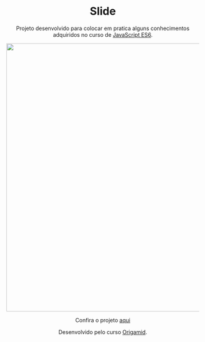 <h1 align="center">Slide</h1>

<p align="center">Projeto desenvolvido para colocar em pratica alguns conhecimentos adquiridos no curso de <a href="https://www.origamid.com/curso/javascript-completo-es6/"> JavaScript ES6</a>.</p>


<div align="center"> 
<a href="https://viniciuslzs.github.io/slide/" target="_blank"><img src="https://user-images.githubusercontent.com/99357388/181847197-73bf8067-9f06-4629-85e2-561daaa65f21.png" width="800" height="700px"/></a>
</div>


<p align="center"> Confira o projeto <a href="https://viniciuslzs.github.io/slide/">aqui</a></p>
<p align="center">Desenvolvido pelo curso <a href='https://www.origamid.com/'>Origamid</a>.</p>
